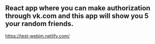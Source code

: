 React app where you can make authorization through vk.com and this app will show you 5 your random friends.
---
https://test-webim.netlify.com/
